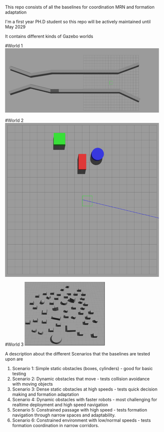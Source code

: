 This repo consists of all the baselines for coordination MRN and formation adaptation 

I'm a first year PH.D student so this repo will be actively maintained until May 2029 


It contains different kinds of Gazebo worlds 

#World 1 
![alt text](images/narrow_region.png)

#World 2
![alt text](images/Static_obs.png)

#World 3
![alt text](images/Dense%20static%20obs.png)


A description about the different Scenarios that the baselines are tested upon are 

1. Scenario 1: Simple static obstacles (boxes, cylinders) - good for basic testing
2. Scenario 2: Dynamic obstacles that move - tests collision avoidance with moving objects
3. Scenario 3: Dense static obstacles at high speeds - tests quick decision making and formation adaptation
4. Scenario 4: Dynamic obstacles with faster robots - most challenging for realtime deployment and high speed navigation
5. Scenario 5: Constrained passage with high speed - tests formation navigation through narrow spaces and adaptability. 
6. Scenario 6: Constrained environment with low/normal speeds - tests formation coordination in narrow corridors. 